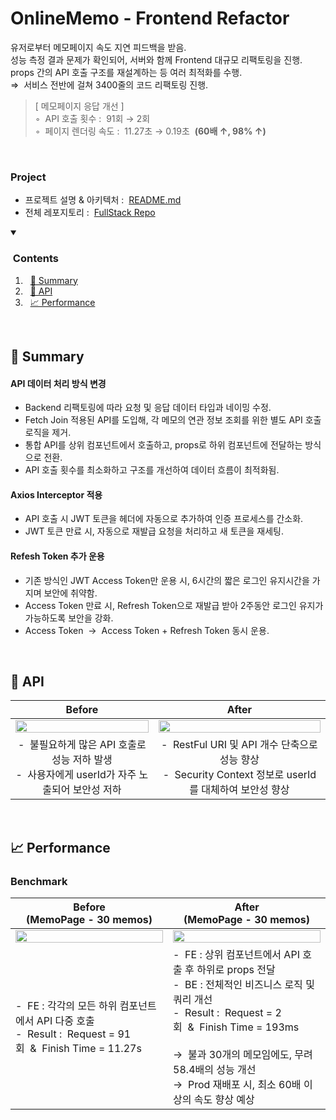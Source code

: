 # OnlineMemo - Frontend Refactor
유저로부터 메모페이지 속도 지연 피드백을 받음.<br>
성능 측정 결과 문제가 확인되어, 서버와 함께 Frontend 대규모 리팩토링을 진행.<br>
props 간의 API 호출 구조를 재설계하는 등 여러 최적화를 수행.<br>
&#8658;&nbsp;&nbsp;서비스 전반에 걸쳐 3400줄의 코드 리팩토링 진행.

>[ 메모페이지 응답 개선 ]<br>
◦&nbsp;&nbsp;API 호출 횟수 :&nbsp;&nbsp;91회 &#8594; 2회<br>
◦&nbsp;&nbsp;페이지 렌더링 속도 :&nbsp;&nbsp;11.27초 &#8594; 0.19초&nbsp;&nbsp;**(60배 ↑, 98% ↑)**
<br>

### Project
- 프로젝트 설명 & 아키텍처&nbsp;:&nbsp;&nbsp;<a href="https://github.com/OnlineMemo">README.md</a>
- 전체 레포지토리&nbsp;:&nbsp;&nbsp;<a href="https://github.com/orgs/OnlineMemo/repositories?q=sort%3Aname-asc">FullStack Repo</a>

<!--
### Refactor
- <a href="https://github.com/OnlineMemo/frontend-web/pull/2">Github PR</a>
- <a href="https://github.com/OnlineMemo/backend">Backend Refactor</a>
- <a href="https://github.com/OnlineMemo/frontend-web/tree/5882c62ecf8e801c6045009a6c82fc5197cd556f">Before Code</a>&nbsp;&nbsp;/&nbsp;&nbsp;<a href="https://github.com/OnlineMemo/frontend-web/tree/refactor/onlinememo-v2">After Code</a>
-->

<details open>
    <summary><h3>&nbsp;Contents</h3></summary>

1. &nbsp;&nbsp;[📄 Summary](#-summary)
2. &nbsp;&nbsp;[📗 API](#-api)
3. &nbsp;&nbsp;[📈 Performance](#-performance)
</details>
<br>



## 📄 Summary

#### API 데이터 처리 방식 변경
- Backend 리팩토링에 따라 요청 및 응답 데이터 타입과 네이밍 수정.
- Fetch Join 적용된 API를 도입해, 각 메모의 연관 정보 조회를 위한 별도 API 호출 로직을 제거.
- 통합 API를 상위 컴포넌트에서 호출하고, props로 하위 컴포넌트에 전달하는 방식으로 전환.
- API 호출 횟수를 최소화하고 구조를 개선하여 데이터 흐름이 최적화됨.

#### Axios Interceptor 적용
- API 호출 시 JWT 토큰을 헤더에 자동으로 추가하여 인증 프로세스를 간소화.
- JWT 토큰 만료 시, 자동으로 재발급 요청을 처리하고 새 토큰을 재세팅.

#### Refesh Token 추가 운용
- 기존 방식인 JWT Access Token만 운용 시, 6시간의 짧은 로그인 유지시간을 가지며 보안에 취약함.
- Access Token 만료 시, Refresh Token으로 재발급 받아 2주동안 로그인 유지가 가능하도록 보안을 강화.
- Access Token&nbsp;&nbsp;&#8594;&nbsp;&nbsp;Access Token + Refresh Token 동시 운용.

<br>



## 📗 API

**Before**|**After**
|:-----:|:-----:|
<img src="https://github.com/user-attachments/assets/128c819e-2424-487d-aac0-23611d68af1c" width="100%">|<img src="https://github.com/user-attachments/assets/4b60a166-ff46-4a0e-a14e-20bb2722273b" width="100%">
| -&nbsp;&nbsp;불필요하게 많은 API 호출로 성능 저하 발생<br> -&nbsp;&nbsp;사용자에게 userId가 자주 노출되어 보안성 저하| -&nbsp;&nbsp;RestFul URI 및 API 개수 단축으로 성능 향상<br> -&nbsp;&nbsp;Security Context 정보로 userId를 대체하여 보안성 향상|

<br>



## 📈 Performance

### Benchmark

**Before<br>(MemoPage - 30 memos)**|**After<br>(MemoPage - 30 memos)**
|-----|-----|
<img src="https://github.com/user-attachments/assets/72d75f87-f0a9-4860-bffc-eba280c949da" width="100%">|<img src="https://github.com/user-attachments/assets/85f2d5a2-574a-4046-82b1-a42c9cfff2c5" width="100%">
| -&nbsp;&nbsp;FE : 각각의 모든 하위 컴포넌트에서 API 다중 호출<br> -&nbsp;&nbsp;Result&nbsp;:&nbsp;&nbsp;Request = 91회&nbsp;&nbsp;&&nbsp;&nbsp;Finish Time = 11.27s| -&nbsp;&nbsp;FE : 상위 컴포넌트에서 API 호출 후 하위로 props 전달<br>-&nbsp;&nbsp;BE : 전체적인 비즈니스 로직 및 쿼리 개선<br> -&nbsp;&nbsp;Result&nbsp;:&nbsp;&nbsp;Request = 2회&nbsp;&nbsp;&&nbsp;&nbsp;Finish Time = 193ms<br><br> &#8594;&nbsp;&nbsp;불과 30개의 메모임에도, 무려 58.4배의 성능 개선<br> &#8594;&nbsp;&nbsp;Prod 재배포 시, 최소 60배 이상의 속도 향상 예상

<br>
